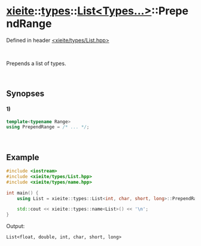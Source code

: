 # [xieite](../../../../../xieite.md)\:\:[types](../../../../../types.md)\:\:[List\<Types...\>](../../../List.md)\:\:PrependRange
Defined in header [<xieite/types/List.hpp>](../../../../../../include/xieite/types/List.hpp)

&nbsp;

Prepends a list of types.

&nbsp;

## Synopses
#### 1)
```cpp
template<typename Range>
using PrependRange = /* ... */;
```

&nbsp;

## Example
```cpp
#include <iostream>
#include <xieite/types/List.hpp>
#include <xieite/types/name.hpp>

int main() {
    using List = xieite::types::List<int, char, short, long>::PrependRange<xieite::types::List<float, double>>;

    std::cout << xieite::types::name<List>() << '\n';
}
```
Output:
```
List<float, double, int, char, short, long>
```
